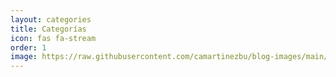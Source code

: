 ```yaml
---
layout: categories
title: Categorías
icon: fas fa-stream
order: 1
image: https://raw.githubusercontent.com/camartinezbu/blog-images/main/common/avatar.jpg
---
```

